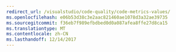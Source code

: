 ```yaml
---
redirect_url: /visualstudio/code-quality/code-metrics-values/
ms.openlocfilehash: e06b53d38c3e2aac821460ae1078d3a32ae39735
ms.sourcegitcommit: f36eb7f989efbdbed0d0a087afea8ffe27d8ca15
ms.translationtype: MT
ms.contentlocale: zh-CN
ms.lasthandoff: 12/14/2017
---
```

